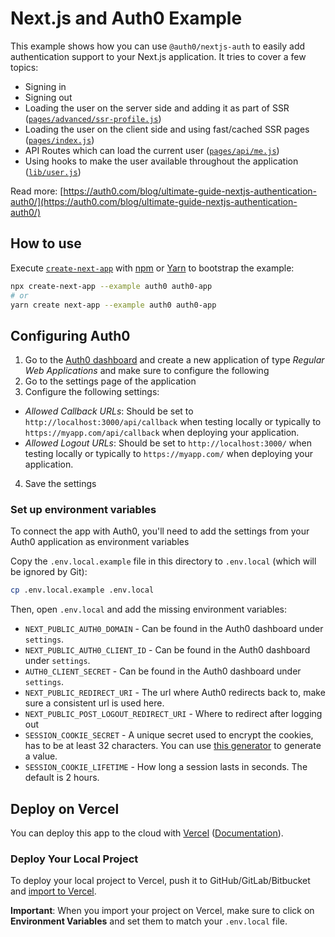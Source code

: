# Next.js and Auth0 Example

This example shows how you can use `@auth0/nextjs-auth` to easily add authentication support to your Next.js application. It tries to cover a few topics:

- Signing in
- Signing out
- Loading the user on the server side and adding it as part of SSR ([`pages/advanced/ssr-profile.js`](pages/advanced/ssr-profile.js))
- Loading the user on the client side and using fast/cached SSR pages ([`pages/index.js`](pages/index.js))
- API Routes which can load the current user ([`pages/api/me.js`](pages/api/me.js))
- Using hooks to make the user available throughout the application ([`lib/user.js`](lib/user.js))

Read more: [https://auth0.com/blog/ultimate-guide-nextjs-authentication-auth0/](https://auth0.com/blog/ultimate-guide-nextjs-authentication-auth0/)

## How to use

Execute [`create-next-app`](https://github.com/vercel/next.js/tree/canary/packages/create-next-app) with [npm](https://docs.npmjs.com/cli/init) or [Yarn](https://yarnpkg.com/lang/en/docs/cli/create/) to bootstrap the example:

```bash
npx create-next-app --example auth0 auth0-app
# or
yarn create next-app --example auth0 auth0-app
```

## Configuring Auth0

1. Go to the [Auth0 dashboard](https://manage.auth0.com/) and create a new application of type _Regular Web Applications_ and make sure to configure the following
2. Go to the settings page of the application
3. Configure the following settings:

- _Allowed Callback URLs_: Should be set to `http://localhost:3000/api/callback` when testing locally or typically to `https://myapp.com/api/callback` when deploying your application.
- _Allowed Logout URLs_: Should be set to `http://localhost:3000/` when testing locally or typically to `https://myapp.com/` when deploying your application.

4. Save the settings

### Set up environment variables

To connect the app with Auth0, you'll need to add the settings from your Auth0 application as environment variables

Copy the `.env.local.example` file in this directory to `.env.local` (which will be ignored by Git):

```bash
cp .env.local.example .env.local
```

Then, open `.env.local` and add the missing environment variables:

- `NEXT_PUBLIC_AUTH0_DOMAIN` - Can be found in the Auth0 dashboard under `settings`.
- `NEXT_PUBLIC_AUTH0_CLIENT_ID` - Can be found in the Auth0 dashboard under `settings`.
- `AUTH0_CLIENT_SECRET` - Can be found in the Auth0 dashboard under `settings`.
- `NEXT_PUBLIC_REDIRECT_URI` - The url where Auth0 redirects back to, make sure a consistent url is used here.
- `NEXT_PUBLIC_POST_LOGOUT_REDIRECT_URI` - Where to redirect after logging out
- `SESSION_COOKIE_SECRET` - A unique secret used to encrypt the cookies, has to be at least 32 characters. You can use [this generator](https://generate-secret.now.sh/32) to generate a value.
- `SESSION_COOKIE_LIFETIME` - How long a session lasts in seconds. The default is 2 hours.

## Deploy on Vercel

You can deploy this app to the cloud with [Vercel](https://vercel.com?utm_source=github&utm_medium=readme&utm_campaign=next-example) ([Documentation](https://nextjs.org/docs/deployment)).

### Deploy Your Local Project

To deploy your local project to Vercel, push it to GitHub/GitLab/Bitbucket and [import to Vercel](https://vercel.com/import/git?utm_source=github&utm_medium=readme&utm_campaign=next-example).

**Important**: When you import your project on Vercel, make sure to click on **Environment Variables** and set them to match your `.env.local` file.
